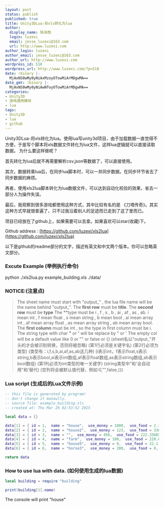 ```yaml
---
layout: post
status: publish
published: true
title: Unity3DLua-将xls转化为lua
author:
  display_name: 陆泽西
  login: luzexi
  email: jesse_luzexi@163.com
  url: http://www.luzexi.com
author_login: luzexi
author_email: jesse_luzexi@163.com
author_url: http://www.luzexi.com
wordpress_id: 518
wordpress_url: http://www.luzexi.com/?p=518
date: !binary |-
  MjAxNS0wMy0yNiAxMzoyOTowMiArMDgwMA==
date_gmt: !binary |-
  MjAxNS0wMy0yNiAwNToyOTowMiArMDgwMA==
categories:
- Unity3D
- 游戏通用模块
- lua
tags:
- Unity3D
- lua
- github
---
```

Unity3DLua-将xls转化为lua。使用lua写unity3d项目，由于加载数据一直觉得不方便，于是写个脚本将xls数据文件转化为lua文件，这样lua逻辑就可以直接读取数据。
为什么要这样做呢？

首先转化为lua后就不再需要解析csv,json等数据了，可以直接使用。

其次，数据转乘lua后，在同步lua脚本时，可以一并同步数据。在同步环节省去了同步数据的麻烦。

再者，使用xls2lua脚本转化为lua数据文件，可以达到自动化校验的效果，省去一部分人为操作失误。

最后，我观察到很多游戏都使用这种方式，其中比较有名的是 《刀塔传奇》。其实这种方式早就很普遍了，只不过我沿着别人的足迹而已走到了这了里而已。

项目已经放在了github上，如果需要可以去拿。如果喜欢可以star(收藏)下。

Github address : [https://github.com/luzexi/xls2lua](https://github.com/luzexi/xls2lua)

以下是github的readme部分的文字，描述有英文和中文两个版本。你可以忽略英文部分。

### Excute Example (举例执行命令)
python ./xls2lua.py example_building.xls ./data/

### NOTICE:(注意点)
> The sheet name must start with "output_" , the lua file name will be the name behind "output_".
> The **first row** must be **title**. 
> The **second row** must be **type** 
> The **type must be i , f , s , b , ai , af , as , ab.
> i mean int , f mean float , s mean string , b mean bool , ai mean array int , af mean array float , as mean array string , ab mean array bool.
> The **first column** must be int , so the type in first column must be i.
> The string type with char **"** or **'** will be replace by \" or \' 
> The empty col will be a default value like 0 or "" or false or {} 
> (sheet名以"output_"开头的才会被识别转换，否则将被忽略) 
> (第1行必须是关键字名) 
> (第2行必须为类型) 
> (类型有：i,f,s,b,ai,af,as,ab这几种) 
> (i表示int，f表示float,s表示string,b表示bool,ai表示int数组,af表示float数组,as表示string数组,ab表示bool数组) 
> (第1列必须为int类型的唯一关键字) 
> (string类型中"和'会自动用\"和\'替代)
> (空列将会被默认值代替，例如:0,"",false,{})

### Lua script (生成后的Lua文件示例)
```lua
-- this file is generated by program!
-- don't change it manaully.
-- source file: example_building.xls
-- created at: Thu Mar 26 02:53:52 2015

local data = {}

data[1] = { id = 1,  name = "house",  use_money = 1000,  use_food = 2.33,  is_init = true,  defense = 100,  aadd = {1,2,3},  aadddss = {1.23,2,3.23},  ddff = {"sdf","23e","s"},  ffdd = {true,false,true}}
data[2] = { id = 2,  name = "house2",  use_money = 123,  use_food = 336.2,  is_init = true,  defense = 0,  aadd = {1,2,3},  aadddss = {1,2.3445,3},  ddff = {"你好","你在哪"},  ffdd = {true,false}}
data[3] = { id = 3,  name = "",  use_money = 456,  use_food = 222.33665,  is_init = false,  defense = 130,  aadd = {3,2,5},  aadddss = {3,2,2.5},  ddff = {"我在这里啊","你在那","呢"},  ffdd = {false,true}}
data[4] = { id = 4,  name = "farm",  use_money = 100,  use_food = 220.0,  is_init = false,  defense = 200,  aadd = {2,3},  aadddss = {200.3,3,234.23},  ddff = {"df","ssd","dd","dd"},  ffdd = {}}
data[5] = { id = 5,  name = "house5",  use_money = 0,  use_food = 22.1,  is_init = false,  defense = 234,  aadd = {3,6,6,7},  aadddss = {3,6.3,6,7},  ddff = {"ss","d","d","d"},  ffdd = {true,true}}
data[6] = { id = 6,  name = "horse3",  use_money = 200,  use_food = 0,  is_init = false,  defense = 333,  aadd = {},  aadddss = {},  ddff = {"2e","w","e","we"},  ffdd = {false,false,false,false}}

return data

```

### How to use lua with data. (如何使用生成的lua数据)
```lua
local building = require "building"

print(building[1].name)
```
The console will print "house"
